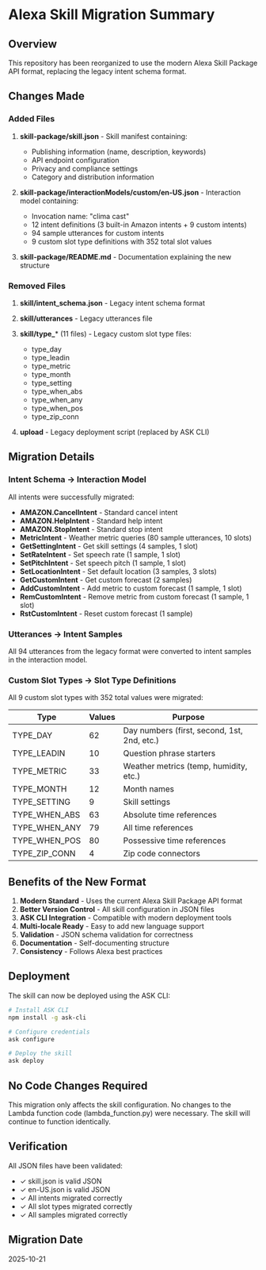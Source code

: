# Alexa Skill Migration Summary

## Overview

This repository has been reorganized to use the modern Alexa Skill Package API format, replacing the legacy intent schema format.

## Changes Made

### Added Files

1. **skill-package/skill.json** - Skill manifest containing:
   - Publishing information (name, description, keywords)
   - API endpoint configuration
   - Privacy and compliance settings
   - Category and distribution information

2. **skill-package/interactionModels/custom/en-US.json** - Interaction model containing:
   - Invocation name: "clima cast"
   - 12 intent definitions (3 built-in Amazon intents + 9 custom intents)
   - 94 sample utterances for custom intents
   - 9 custom slot type definitions with 352 total slot values

3. **skill-package/README.md** - Documentation explaining the new structure

### Removed Files

1. **skill/intent_schema.json** - Legacy intent schema format
2. **skill/utterances** - Legacy utterances file
3. **skill/type_*** (11 files) - Legacy custom slot type files:
   - type_day
   - type_leadin
   - type_metric
   - type_month
   - type_setting
   - type_when_abs
   - type_when_any
   - type_when_pos
   - type_zip_conn

4. **upload** - Legacy deployment script (replaced by ASK CLI)

## Migration Details

### Intent Schema → Interaction Model

All intents were successfully migrated:
- **AMAZON.CancelIntent** - Standard cancel intent
- **AMAZON.HelpIntent** - Standard help intent
- **AMAZON.StopIntent** - Standard stop intent
- **MetricIntent** - Weather metric queries (80 sample utterances, 10 slots)
- **GetSettingIntent** - Get skill settings (4 samples, 1 slot)
- **SetRateIntent** - Set speech rate (1 sample, 1 slot)
- **SetPitchIntent** - Set speech pitch (1 sample, 1 slot)
- **SetLocationIntent** - Set default location (3 samples, 3 slots)
- **GetCustomIntent** - Get custom forecast (2 samples)
- **AddCustomIntent** - Add metric to custom forecast (1 sample, 1 slot)
- **RemCustomIntent** - Remove metric from custom forecast (1 sample, 1 slot)
- **RstCustomIntent** - Reset custom forecast (1 sample)

### Utterances → Intent Samples

All 94 utterances from the legacy format were converted to intent samples in the interaction model.

### Custom Slot Types → Slot Type Definitions

All 9 custom slot types with 352 total values were migrated:

| Type | Values | Purpose |
|------|--------|---------|
| TYPE_DAY | 62 | Day numbers (first, second, 1st, 2nd, etc.) |
| TYPE_LEADIN | 10 | Question phrase starters |
| TYPE_METRIC | 33 | Weather metrics (temp, humidity, etc.) |
| TYPE_MONTH | 12 | Month names |
| TYPE_SETTING | 9 | Skill settings |
| TYPE_WHEN_ABS | 63 | Absolute time references |
| TYPE_WHEN_ANY | 79 | All time references |
| TYPE_WHEN_POS | 80 | Possessive time references |
| TYPE_ZIP_CONN | 4 | Zip code connectors |

## Benefits of the New Format

1. **Modern Standard** - Uses the current Alexa Skill Package API format
2. **Better Version Control** - All skill configuration in JSON files
3. **ASK CLI Integration** - Compatible with modern deployment tools
4. **Multi-locale Ready** - Easy to add new language support
5. **Validation** - JSON schema validation for correctness
6. **Documentation** - Self-documenting structure
7. **Consistency** - Follows Alexa best practices

## Deployment

The skill can now be deployed using the ASK CLI:

```bash
# Install ASK CLI
npm install -g ask-cli

# Configure credentials
ask configure

# Deploy the skill
ask deploy
```

## No Code Changes Required

This migration only affects the skill configuration. No changes to the Lambda function code (lambda_function.py) were necessary. The skill will continue to function identically.

## Verification

All JSON files have been validated:
- ✓ skill.json is valid JSON
- ✓ en-US.json is valid JSON
- ✓ All intents migrated correctly
- ✓ All slot types migrated correctly
- ✓ All samples migrated correctly

## Migration Date

2025-10-21

